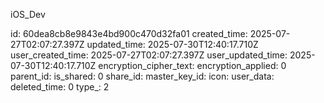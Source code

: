 iOS_Dev

id: 60dea8cb8e9843e4bd900c470d32fa01
created_time: 2025-07-27T02:07:27.397Z
updated_time: 2025-07-30T12:40:17.710Z
user_created_time: 2025-07-27T02:07:27.397Z
user_updated_time: 2025-07-30T12:40:17.710Z
encryption_cipher_text: 
encryption_applied: 0
parent_id: 
is_shared: 0
share_id: 
master_key_id: 
icon: 
user_data: 
deleted_time: 0
type_: 2